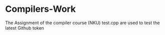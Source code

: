 # Compilers-Work
The  Assignment of the compiler course (NKU)
test.cpp are used to test the latest Github token
